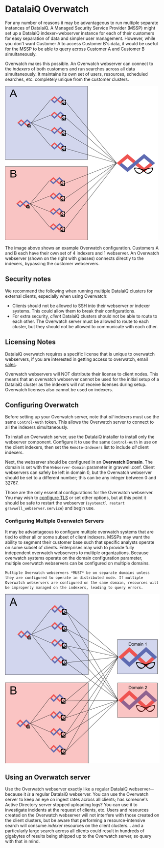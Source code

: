 # DatalaiQ Overwatch

For any number of reasons it may be advantageous to run multiple separate instances of DatalaiQ. A Managed Security Service Provider (MSSP) might set up a DatalaiQ indexer+webserver instance for each of their customers for easy separation of data and simpler user management. However, while you don't want Customer A to access Customer B's data, it would be useful for the MSSP to be able to query across Customer A and Customer B simultaneously.

Overwatch makes this possible. An Overwatch webserver can connect to the *indexers* of both customers and run searches across all data simultaneously. It maintains its own set of users, resources, scheduled searches, etc. completely unique from the customer clusters.

![](overwatch.png)

The image above shows an example Overwatch configuration. Customers A and B each have their own set of 4 indexers and 1 webserver. An Overwatch webserver (shown on the right with glasses) connects directly to the indexers, bypassing the customer webservers.

## Security notes

We recommend the following when running multiple DatalaiQ clusters for external clients, especially when using Overwatch:

* Clients should not be allowed to SSH into their webserver or indexer systems. This could allow them to break their configurations.
* For extra security, *client* DatalaiQ clusters should not be able to route to each other. The Overwatch server must be allowed to route to each cluster, but they should not be allowed to communicate with each other.

## Licensing Notes

DatalaiQ overwatch requires a specific license that is unique to overwatch webservers, if you are interested in getting access to overwatch, email [sales](mailto:support@ppln.co).

Overwatch webservers will NOT distribute their license to client nodes.  This means that an overwatch webserver cannot be used for the initial setup of a DatalaiQ cluster as the indexers will not receive licenses during setup.  Overwatch licenses also cannot be used on indexers.

## Configuring Overwatch

Before setting up your Overwatch server, note that *all* indexers must use the same `Control-Auth` token. This allows the Overwatch server to connect to all the indexers simultaneously.

To install an Overwatch server, use the DatalaiQ installer to install only the webserver component. Configure it to use the same `Control-Auth` in use on the client indexers, then set the `Remote-Indexers` list to include *all* client indexers.

Next, the webserver should be configured in an **Overwatch Domain**. The domain is set with the `Webserver-Domain` parameter in gravwell.conf. Client webservers can safely be left in domain 0, but the Overwatch webserver should be set to a different number; this can be any integer between 0 and 32767.

Those are the only essential configurations for the Overwatch webserver. You may wish to [configure TLS](/configuration/certificates) or set other options, but at this point it should be safe to restart the webserver (`systemctl restart gravwell_webserver.service`) and begin use.

### Configuring Multiple Overwatch Servers

It may be advantageous to configure multiple overwatch systems that are tied to either all or some subset of client indexers.  MSSPs may want the ability to segment their customer base such that specific analysts operate on some subset of clients.  Enterprises may wish to provide fully independent overwatch webservers to multiple organizations.  Because overwatch systems operate on the domain configuration parameter, multiple overwatch webservers can be configured on multiple domains.

```{warning}
Multiple Overwatch webservers *MUST* be on separate domains unless they are configured to operate in distributed mode. If multiple Overwatch webservers are configured on the same domain, resources will be improperly managed on the indexers, leading to query errors.
```

![](OverwatchMutiple.png)

## Using an Overwatch server

Use the Overwatch webserver exactly like a regular DatalaiQ webserver--because it *is* a regular DatalaiQ webserver. You can use the Overwatch server to keep an eye on ingest rates across all clients; has someone's Active Directory server stopped uploading logs? You can use it to investigate incidents at the request of clients, etc. Users and resources created on the Overwatch webserver will not interfere with those created on the client clusters, but be aware that performing a resource-intensive search will consume *indexer* resources on the client clusters... and a particularly large search across all clients could result in hundreds of gigabytes of results being shipped up to the Overwatch server, so query with that in mind.
